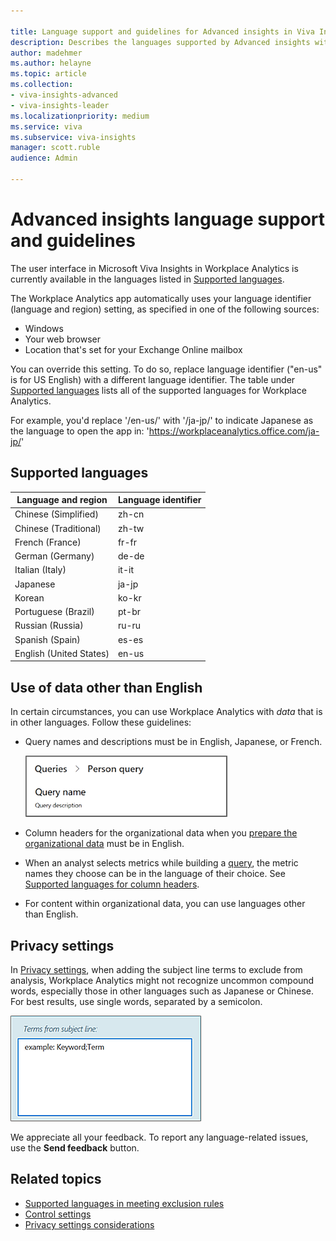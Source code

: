 ```yaml
---

title: Language support and guidelines for Advanced insights in Viva Insights
description: Describes the languages supported by Advanced insights within Microsoft Viva Insights
author: madehmer
ms.author: helayne
ms.topic: article
ms.collection: 
- viva-insights-advanced
- viva-insights-leader
ms.localizationpriority: medium 
ms.service: viva 
ms.subservice: viva-insights 
manager: scott.ruble
audience: Admin

---
```


# Advanced insights language support and guidelines

The user interface in Microsoft Viva Insights in Workplace Analytics is currently available in the languages listed in [Supported languages](#supported-languages).

The Workplace Analytics app automatically uses your language identifier (language and region) setting, as specified in one of the following sources:

* Windows
* Your web browser
* Location that's set for your Exchange Online mailbox

You can override this setting. To do so, replace language identifier ("en-us" is for US English) with a different language identifier. The table under [Supported languages](#supported-languages) lists all of the supported languages for Workplace Analytics.

For example, you'd replace '/en-us/' with '/ja-jp/' to indicate Japanese as the language to open the app in: 'https://workplaceanalytics.office.com/ja-jp/'

## Supported languages

Language and region | Language identifier
------ | ------
Chinese (Simplified) | zh-cn
Chinese (Traditional) | zh-tw
French (France) | fr-fr
German (Germany) | de-de
Italian (Italy) | it-it
Japanese | ja-jp
Korean | ko-kr
Portuguese (Brazil) | pt-br
Russian (Russia) | ru-ru
Spanish (Spain) | es-es
English (United States) | en-us

## Use of data other than English

In certain circumstances, you can use Workplace Analytics with _data_ that is in other languages. Follow these guidelines:

* Query names and descriptions must be in English, Japanese, or French.

   ![Query names and descriptions.](../Images/WpA/Overview/query-name-description.png)

* Column headers for the organizational data when you [prepare the organizational data](../Setup/Prepare-organizational-data.md) must be in English.

* When an analyst selects metrics while building a [query](../tutorials/query-basics.md), the metric names they choose can be in the language of their choice. See [Supported languages for column headers](../use/view-download-and-export-query-results.md?branch=pas-pd-other-char-sets#supported-languages-for-column-headers).

* For content within organizational data, you can use languages other than English.

## Privacy settings

In [Privacy settings](../use/privacy-settings.md), when adding the subject line terms to exclude from analysis, Workplace Analytics might not recognize uncommon compound words, especially those in other languages such as Japanese or Chinese. For best results, use single words, separated by a semicolon.

![Exclude terms from subject line.](../Images/WpA/Overview/exclude-terms-from-subject-line.png)

We appreciate all your feedback. To report any language-related issues, use the **Send feedback** button.

## Related topics

* [Supported languages in meeting exclusion rules](../tutorials/meeting-exclusion-concept.md#supported-languages)
* [Control settings](../use/settings.md)
* [Privacy settings considerations](../Privacy/privacy-considerations.md)
